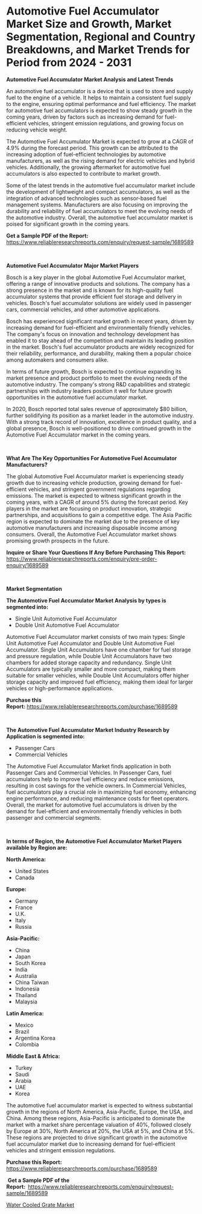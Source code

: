 <p><h1>Automotive Fuel Accumulator Market Size and Growth, Market Segmentation, Regional and Country Breakdowns, and Market Trends for Period from 2024 -  2031</h1></p><p><strong>Automotive Fuel Accumulator Market Analysis and Latest Trends</strong></p>
<p><p>An automotive fuel accumulator is a device that is used to store and supply fuel to the engine of a vehicle. It helps to maintain a consistent fuel supply to the engine, ensuring optimal performance and fuel efficiency. The market for automotive fuel accumulators is expected to show steady growth in the coming years, driven by factors such as increasing demand for fuel-efficient vehicles, stringent emission regulations, and growing focus on reducing vehicle weight.</p><p>The Automotive Fuel Accumulator Market is expected to grow at a CAGR of 4.9% during the forecast period. This growth can be attributed to the increasing adoption of fuel-efficient technologies by automotive manufacturers, as well as the rising demand for electric vehicles and hybrid vehicles. Additionally, the growing aftermarket for automotive fuel accumulators is also expected to contribute to market growth.</p><p>Some of the latest trends in the automotive fuel accumulator market include the development of lightweight and compact accumulators, as well as the integration of advanced technologies such as sensor-based fuel management systems. Manufacturers are also focusing on improving the durability and reliability of fuel accumulators to meet the evolving needs of the automotive industry. Overall, the automotive fuel accumulator market is poised for significant growth in the coming years.</p></p>
<p><strong>Get a Sample PDF of the Report:&nbsp;</strong> <a href="https://www.reliableresearchreports.com/enquiry/request-sample/1689589">https://www.reliableresearchreports.com/enquiry/request-sample/1689589</a></p>
<p>&nbsp;</p>
<p><strong>Automotive Fuel Accumulator Major Market Players</strong></p>
<p><p>Bosch is a key player in the global Automotive Fuel Accumulator market, offering a range of innovative products and solutions. The company has a strong presence in the market and is known for its high-quality fuel accumulator systems that provide efficient fuel storage and delivery in vehicles. Bosch's fuel accumulator solutions are widely used in passenger cars, commercial vehicles, and other automotive applications.</p><p>Bosch has experienced significant market growth in recent years, driven by increasing demand for fuel-efficient and environmentally friendly vehicles. The company's focus on innovation and technology development has enabled it to stay ahead of the competition and maintain its leading position in the market. Bosch's fuel accumulator products are widely recognized for their reliability, performance, and durability, making them a popular choice among automakers and consumers alike.</p><p>In terms of future growth, Bosch is expected to continue expanding its market presence and product portfolio to meet the evolving needs of the automotive industry. The company's strong R&D capabilities and strategic partnerships with industry leaders position it well for future growth opportunities in the automotive fuel accumulator market.</p><p>In 2020, Bosch reported total sales revenue of approximately $80 billion, further solidifying its position as a market leader in the automotive industry. With a strong track record of innovation, excellence in product quality, and a global presence, Bosch is well-positioned to drive continued growth in the Automotive Fuel Accumulator market in the coming years.</p></p>
<p>&nbsp;</p>
<p><strong>What Are The Key Opportunities For Automotive Fuel Accumulator Manufacturers?</strong></p>
<p><p>The global Automotive Fuel Accumulator market is experiencing steady growth due to increasing vehicle production, growing demand for fuel-efficient vehicles, and stringent government regulations regarding emissions. The market is expected to witness significant growth in the coming years, with a CAGR of around 5% during the forecast period. Key players in the market are focusing on product innovation, strategic partnerships, and acquisitions to gain a competitive edge. The Asia Pacific region is expected to dominate the market due to the presence of key automotive manufacturers and increasing disposable income among consumers. Overall, the Automotive Fuel Accumulator market shows promising growth prospects in the future.</p></p>
<p><strong>Inquire or Share Your Questions If Any Before Purchasing This Report:</strong> <a href="https://www.reliableresearchreports.com/enquiry/pre-order-enquiry/1689589">https://www.reliableresearchreports.com/enquiry/pre-order-enquiry/1689589</a></p>
<p>&nbsp;</p>
<p><strong>Market Segmentation</strong></p>
<p><strong>The Automotive Fuel Accumulator Market Analysis by types is segmented into:</strong></p>
<p><ul><li>Single Unit Automotive Fuel Accumulator</li><li>Double Unit Automotive Fuel Accumulator</li></ul></p>
<p><p>Automotive Fuel Accumulator market consists of two main types: Single Unit Automotive Fuel Accumulator and Double Unit Automotive Fuel Accumulator. Single Unit Accumulators have one chamber for fuel storage and pressure regulation, while Double Unit Accumulators have two chambers for added storage capacity and redundancy. Single Unit Accumulators are typically smaller and more compact, making them suitable for smaller vehicles, while Double Unit Accumulators offer higher storage capacity and improved fuel efficiency, making them ideal for larger vehicles or high-performance applications.</p></p>
<p><strong>Purchase this Report:&nbsp;</strong><a href="https://www.reliableresearchreports.com/purchase/1689589">https://www.reliableresearchreports.com/purchase/1689589</a></p>
<p>&nbsp;</p>
<p><strong>The Automotive Fuel Accumulator Market Industry Research by Application is segmented into:</strong></p>
<p><ul><li>Passenger Cars</li><li>Commercial Vehicles</li></ul></p>
<p><p>The Automotive Fuel Accumulator Market finds application in both Passenger Cars and Commercial Vehicles. In Passenger Cars, fuel accumulators help to improve fuel efficiency and reduce emissions, resulting in cost savings for the vehicle owners. In Commercial Vehicles, fuel accumulators play a crucial role in maximizing fuel economy, enhancing engine performance, and reducing maintenance costs for fleet operators. Overall, the market for automotive fuel accumulators is driven by the demand for fuel-efficient and environmentally friendly vehicles in both passenger and commercial segments.</p></p>
<p>&nbsp;</p>
<p><strong>In terms of Region, the Automotive Fuel Accumulator Market Players available by Region are:</strong></p>
<p>
    <p> <strong> North America: </strong>
        <ul>
            <li>United States</li>
            <li>Canada</li>
        </ul>
        </p> 
    <p> <strong> Europe: </strong>
        <ul>
            <li>Germany</li>
            <li>France</li>
            <li>U.K.</li>
            <li>Italy</li>
            <li>Russia</li>
        </ul>
        </p> 
    <p> <strong> Asia-Pacific: </strong>
        <ul>
            <li>China</li>
            <li>Japan</li>
            <li>South Korea</li>
            <li>India</li>
            <li>Australia</li>
            <li>China Taiwan</li>
            <li>Indonesia</li>
            <li>Thailand</li>
            <li>Malaysia</li>
        </ul>
        </p> 
    <p> <strong> Latin America: </strong>
        <ul>
            <li>Mexico</li>
            <li>Brazil</li>
            <li>Argentina Korea</li>
            <li>Colombia</li>
        </ul>
        </p> 
    <p> <strong> Middle East & Africa: </strong>
        <ul>
            <li>Turkey</li>
            <li>Saudi</li>
            <li>Arabia</li>
            <li>UAE</li>
            <li>Korea</li>
        </ul>
    </p>
    </p>
<p><p>The automotive fuel accumulator market is expected to witness substantial growth in the regions of North America, Asia-Pacific, Europe, the USA, and China. Among these regions, Asia-Pacific is anticipated to dominate the market with a market share percentage valuation of 40%, followed closely by Europe at 30%, North America at 20%, the USA at 5%, and China at 5%. These regions are projected to drive significant growth in the automotive fuel accumulator market due to increasing demand for fuel-efficient vehicles and stringent emission regulations.</p></p>
<p><strong>Purchase this Report: </strong><a href="https://www.reliableresearchreports.com/purchase/1689589">https://www.reliableresearchreports.com/purchase/1689589</a></p>
<p>&nbsp;<strong>Get a Sample PDF of the Report:&nbsp;&nbsp;</strong><a href="https://www.reliableresearchreports.com/enquiry/request-sample/1689589">https://www.reliableresearchreports.com/enquiry/request-sample/1689589</a></p>
<p><strong></strong></p>
<p><p><a href="https://github.com/pjcfca/Market-Research-Report-List-1/blob/main/water-cooled-grate-market.md">Water Cooled Grate Market</a></p></p>